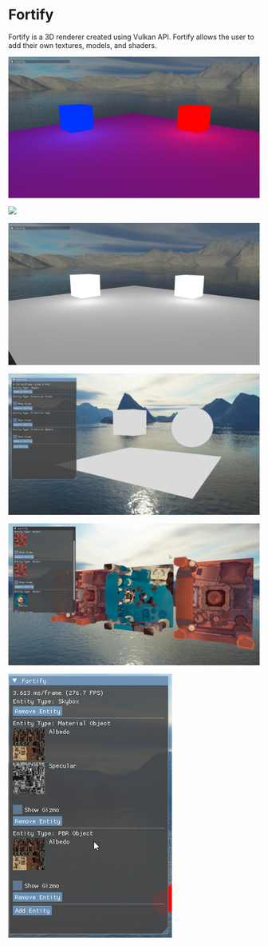 # Fortify

Fortify is a 3D renderer created using Vulkan API. Fortify allows the user to add their own textures, models, and shaders.

![](https://github.com/Shivar-J/Fortify/blob/master/Demo/Fortify_y3ZFekqkRY.png)

![](https://github.com/Shivar-J/Fortify/blob/master/Demo/Fortify_7kyjYASFsi.gif)

![](https://github.com/Shivar-J/Fortify/blob/master/Demo/Fortify_O1QArscRnS.png)

![](https://github.com/Shivar-J/Fortify/blob/master/Demo/Fortify_TjCCwvQY4S.png)

![](https://github.com/Shivar-J/Fortify/blob/master/Demo/Fortify_foF5tX9S9t.png)

![](https://github.com/Shivar-J/Fortify/blob/master/Demo/Fortify_legU3S3EW4.png)
